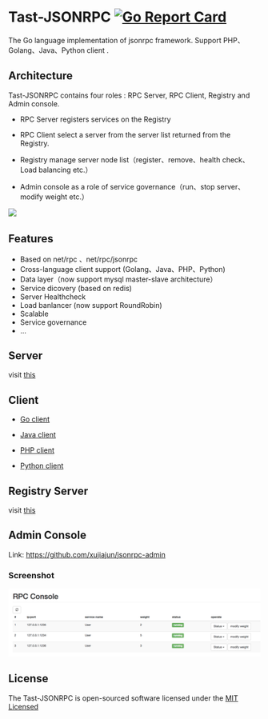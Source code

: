 # Tast-JSONRPC [![Go Report Card](https://goreportcard.com/badge/github.com/xujiajun/tast-jsonrpc)](https://goreportcard.com/report/github.com/xujiajun/tast-jsonrpc)

The Go language implementation of jsonrpc framework. Support PHP、Golang、Java、Python client .



## Architecture

Tast-JSONRPC contains four roles : RPC Server, RPC Client, Registry and Admin console.

* RPC Server registers services on the Registry

* RPC Client select a server from the server list returned from the Registry.

* Registry manage server node list（register、remove、health check、Load balancing etc.）

* Admin console as a role of service governance（run、stop server、modify weight etc.）

<img src ="https://raw.githubusercontent.com/xujiajun/tast-jsonrpc/master/docs/rpc-architecture-en.png">


## Features

* Based on net/rpc 、net/rpc/jsonrpc
* Cross-language client support (Golang、Java、PHP、Python)
* Data layer（now support mysql master-slave architecture）
* Service dicovery (based on redis)
* Server Healthcheck
* Load banlancer (now support RoundRobin)
* Scalable
* Service governance
* ...


## Server

visit [this](https://github.com/xujiajun/tast-jsonrpc/blob/master/server/main.go)

## Client

* [Go client](https://github.com/xujiajun/tast-jsonrpc/blob/master/client/go/client1.go)

* [Java client](https://github.com/xujiajun/tast-jsonrpc/blob/master/client/java/Client.java)

* [PHP client](https://github.com/xujiajun/tast-jsonrpc/blob/master/client/php/client.php)

* [Python client](https://github.com/xujiajun/tast-jsonrpc/blob/master/client/python/client.py)

## Registry Server

visit [this](https://github.com/xujiajun/tast-jsonrpc/blob/master/server/registryServer.go)

## Admin Console

Link: https://github.com/xujiajun/jsonrpc-admin

### Screenshot

<img src="https://raw.githubusercontent.com/xujiajun/jsonrpc-admin/master/docs/rpc-console.png">

## License
The Tast-JSONRPC is open-sourced software licensed under the [MIT Licensed](http://www.opensource.org/licenses/MIT)
